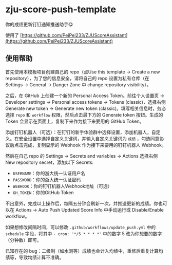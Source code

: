 # zju-score-push-template
你的成绩更新钉钉通知推送助手😋

使用了 [https://github.com/PeiPei233/ZJUScoreAssistant](https://github.com/PeiPei233/ZJUScoreAssistant)

## 使用帮助

首先使用本模板项目创建自己的 repo（点Use this template -> Create a new repository），为了您的信息安全，请将自己的 repo 设置为私有仓库（在 Settings -> General -> Danger Zone 中 change repository visibility）。

之后，在 GitHub 上创建一个新的 Personal Access Token。前往个人设置页 -> Developer settings -> Personal access tokens -> Tokens (classic)，选择右侧 Generate new token -> Generate new token (classic)。填写相关信息时，务必选择 `repo` 和 `workflow` 权限，然后点击最下方的 Generate token 按钮。生成的 Token 会显示在页面上，复制下来作为接下来要用的 GitHub Token。

添加钉钉机器人（可选）：在钉钉的新手体验群中选择设置，添加机器人，自定义。在安全设置中选择自定义关键词，并输入自定义关键词为 `成绩` ，勾选同意协议后点击完成，复制显示的 Webhook 作为接下来要用的钉钉机器人 Webhook。

然后在自己 repo 的 Settings -> Secrets and variables -> Actions 选择右侧 New repository secret，添加以下 Secrets:

- `USERNAME`：你的浙大统一认证用户名
- `PASSWORD`：你的浙大统一认证密码
- `WEBHOOK`：你的钉钉机器人Webhook地址（可选）
- `GH_TOKEN`：你的GitHub Token

不出意外，完成以上操作后，每隔五分钟会刷新一次，并推送更新的成绩。你也可以在 Actions -> Auto Push Updated Score Info 中手动运行或 Disable/Enable workflow。

如果想修改间隔时间，可以修改 `.github/workflows/update_push.yml` 中的 `schedule` 字段，将其中 `- cron: '*/5 * * * *'` 中的数字 5 改为你想要的数字（分钟数）即可。

已知存在的 bug：二级制（如水测等）成绩也会计入均绩中，重修后重复计算均绩等，导致均绩计算不准确。